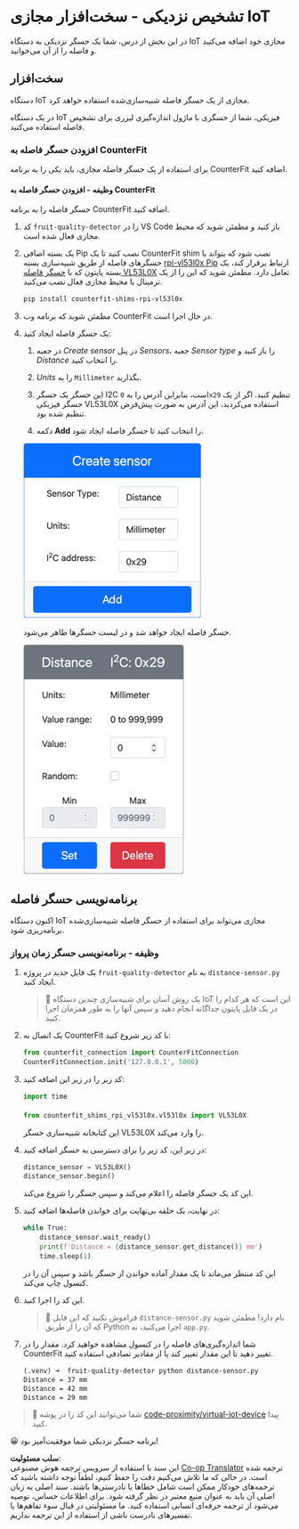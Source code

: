 <!--
CO_OP_TRANSLATOR_METADATA:
{
  "original_hash": "7e9f05bdc50a40fd924b1d66934471bf",
  "translation_date": "2025-08-25T21:14:39+00:00",
  "source_file": "4-manufacturing/lessons/4-trigger-fruit-detector/virtual-device-proximity.md",
  "language_code": "fa"
}
-->
# تشخیص نزدیکی - سخت‌افزار مجازی IoT

در این بخش از درس، شما یک حسگر نزدیکی به دستگاه IoT مجازی خود اضافه می‌کنید و فاصله را از آن می‌خوانید.

## سخت‌افزار

دستگاه IoT مجازی از یک حسگر فاصله شبیه‌سازی‌شده استفاده خواهد کرد.

در یک دستگاه IoT فیزیکی، شما از حسگری با ماژول اندازه‌گیری لیزری برای تشخیص فاصله استفاده می‌کنید.

### افزودن حسگر فاصله به CounterFit

برای استفاده از یک حسگر فاصله مجازی، باید یکی را به برنامه CounterFit اضافه کنید.

#### وظیفه - افزودن حسگر فاصله به CounterFit

حسگر فاصله را به برنامه CounterFit اضافه کنید.

1. کد `fruit-quality-detector` را در VS Code باز کنید و مطمئن شوید که محیط مجازی فعال شده است.

1. یک بسته اضافی Pip نصب کنید تا یک CounterFit shim نصب شود که بتواند با حسگرهای فاصله از طریق شبیه‌سازی بسته [rpi-vl53l0x Pip](https://pypi.org/project/rpi-vl53l0x/) ارتباط برقرار کند، یک بسته پایتون که با [حسگر فاصله VL53L0X](https://wiki.seeedstudio.com/Grove-Time_of_Flight_Distance_Sensor-VL53L0X/) تعامل دارد. مطمئن شوید که این را از یک ترمینال با محیط مجازی فعال نصب می‌کنید.

    ```sh
    pip install counterfit-shims-rpi-vl53l0x
    ```

1. مطمئن شوید که برنامه وب CounterFit در حال اجرا است.

1. یک حسگر فاصله ایجاد کنید:

    1. در جعبه *Create sensor* در پنل *Sensors*، جعبه *Sensor type* را باز کنید و *Distance* را انتخاب کنید.

    1. *Units* را به `Millimeter` بگذارید.

    1. این حسگر یک حسگر I2C است، بنابراین آدرس را به `0x29` تنظیم کنید. اگر از یک حسگر فیزیکی VL53L0X استفاده می‌کردید، این آدرس به صورت پیش‌فرض تنظیم شده بود.

    1. دکمه **Add** را انتخاب کنید تا حسگر فاصله ایجاد شود.

    ![تنظیمات حسگر فاصله](../../../../../translated_images/counterfit-create-distance-sensor.967c9fb98f27888d95920c9784d004c972490eb71f70397fe13bd70a79a879a3.fa.png)

    حسگر فاصله ایجاد خواهد شد و در لیست حسگرها ظاهر می‌شود.

    ![حسگر فاصله ایجاد شده](../../../../../translated_images/counterfit-distance-sensor.079eefeeea0b68afc36431ce8fcbe2f09a7e4916ed1cd5cb30e696db53bc18fa.fa.png)

## برنامه‌نویسی حسگر فاصله

اکنون دستگاه IoT مجازی می‌تواند برای استفاده از حسگر فاصله شبیه‌سازی‌شده برنامه‌ریزی شود.

### وظیفه - برنامه‌نویسی حسگر زمان پرواز

1. یک فایل جدید در پروژه `fruit-quality-detector` به نام `distance-sensor.py` ایجاد کنید.

    > 💁 یک روش آسان برای شبیه‌سازی چندین دستگاه IoT این است که هر کدام را در یک فایل پایتون جداگانه انجام دهید و سپس آنها را به طور همزمان اجرا کنید.

1. یک اتصال به CounterFit با کد زیر شروع کنید:

    ```python
    from counterfit_connection import CounterFitConnection
    CounterFitConnection.init('127.0.0.1', 5000)
    ```

1. کد زیر را در زیر این اضافه کنید:

    ```python
    import time
    
    from counterfit_shims_rpi_vl53l0x.vl53l0x import VL53L0X
    ```

    این کتابخانه شبیه‌سازی حسگر VL53L0X را وارد می‌کند.

1. در زیر این، کد زیر را برای دسترسی به حسگر اضافه کنید:

    ```python
    distance_sensor = VL53L0X()
    distance_sensor.begin()
    ```

    این کد یک حسگر فاصله را اعلام می‌کند و سپس حسگر را شروع می‌کند.

1. در نهایت، یک حلقه بی‌نهایت برای خواندن فاصله‌ها اضافه کنید:

    ```python
    while True:
        distance_sensor.wait_ready()
        print(f'Distance = {distance_sensor.get_distance()} mm')
        time.sleep(1)
    ```

    این کد منتظر می‌ماند تا یک مقدار آماده خواندن از حسگر باشد و سپس آن را در کنسول چاپ می‌کند.

1. این کد را اجرا کنید.

    > 💁 فراموش نکنید که این فایل `distance-sensor.py` نام دارد! مطمئن شوید که آن را از طریق Python اجرا می‌کنید، نه `app.py`.

1. شما اندازه‌گیری‌های فاصله را در کنسول مشاهده خواهید کرد. مقدار را در CounterFit تغییر دهید تا این مقدار تغییر کند یا از مقادیر تصادفی استفاده کنید.

    ```output
    (.venv) ➜  fruit-quality-detector python distance-sensor.py 
    Distance = 37 mm
    Distance = 42 mm
    Distance = 29 mm
    ```

> 💁 شما می‌توانید این کد را در پوشه [code-proximity/virtual-iot-device](../../../../../4-manufacturing/lessons/4-trigger-fruit-detector/code-proximity/virtual-iot-device) پیدا کنید.

😀 برنامه حسگر نزدیکی شما موفقیت‌آمیز بود!

**سلب مسئولیت**:  
این سند با استفاده از سرویس ترجمه هوش مصنوعی [Co-op Translator](https://github.com/Azure/co-op-translator) ترجمه شده است. در حالی که ما تلاش می‌کنیم دقت را حفظ کنیم، لطفاً توجه داشته باشید که ترجمه‌های خودکار ممکن است شامل خطاها یا نادرستی‌ها باشند. سند اصلی به زبان اصلی آن باید به عنوان منبع معتبر در نظر گرفته شود. برای اطلاعات حساس، توصیه می‌شود از ترجمه حرفه‌ای انسانی استفاده کنید. ما مسئولیتی در قبال سوء تفاهم‌ها یا تفسیرهای نادرست ناشی از استفاده از این ترجمه نداریم.